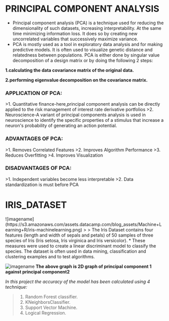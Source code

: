 <h1>PRINCIPAL COMPONENT ANALYSIS</h1>

* Principal component analysis (PCA) is a technique used for reducing the dimensionality of such datasets, increasing interpretability. At the same time minimizing information loss. It does so by creating new uncorrelated variables that successively maximize variance.
* PCA is mostly used as a tool in exploratory data analysis and for making predictive models. It is often used to visualize genetic distance and relatedness between populations. PCA is either done by singular value decomposition of a design matrix or by doing the following 2 steps:

**1.calculating the data covariance matrix of the original data.**

**2.performing eigenvalue decomposition on the covariance matrix.**

<h3>APPLICATION OF PCA:</h3>
>1. Quantitative finance-here,principal component analysis can be directly applied to the risk management of interest rate derivative portfolios
>2. Neuroscience-A variant of principal components analysis is used in neuroscience to identify the specific properties of a stimulus that increase a neuron's probability of generating an action potential.

<h3>ADVANTAGES OF PCA:</h3>     
>1. Removes Correlated Features
>2. Improves Algorithm Performance 
>3. Reduces Overfitting
>4. Improves Visualization
<h3>DISADVANTAGES OF PCA:</h3>  
>1. Independent variables become less interpretable
>2. Data standardization is must before PCA 

<h1>IRIS_DATASET</H1>
![imagename](https://s3.amazonaws.com/assets.datacamp.com/blog_assets/Machine+Learning+R/iris-machinelearning.png)
> > The Iris Dataset contains four features (length and width of sepals and petals) of 50 samples of three species of Iris (Iris setosa, Iris virginica and Iris versicolor). 
* These measures were used to create a linear discriminant model to classify the species. The dataset is often used in data mining, classification and clustering examples and to test algorithms.

![imagename](https://miro.medium.com/max/2186/1*duZ0MeNS6vfc35XtYr88Bg.png)
**The above graph is 2D graph of principal component 1 against principal component2**

 _In this project the accuracy of the model has been calculated using 4 technique:_
 >1. Random Forest classifier.
 >2. KNeighborsClassifier.
 >3. Support Vector Machine.
 >4. Logical Regression.
